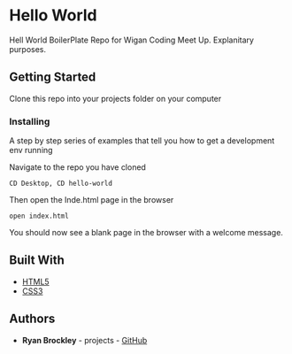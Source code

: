 # Hello World

Hell World BoilerPlate Repo for Wigan Coding Meet Up. Explanitary purposes.

## Getting Started

Clone this repo into your projects folder on your computer

### Installing

A step by step series of examples that tell you how to get a development env running

Navigate to the repo you have cloned

```
CD Desktop, CD hello-world
```

Then open the Inde.html page in the browser

```
open index.html
```

You should now see a blank page in the browser with a welcome message.

## Built With

* [HTML5](https://developer.mozilla.org/en-US/docs/Web/Guide/HTML/HTML5) 
* [CSS3](https://developer.mozilla.org/en-US/docs/Web/CSS/CSS3) 

## Authors

* **Ryan Brockley** - projects - [GitHub](https://github.com/RyBrockers)

